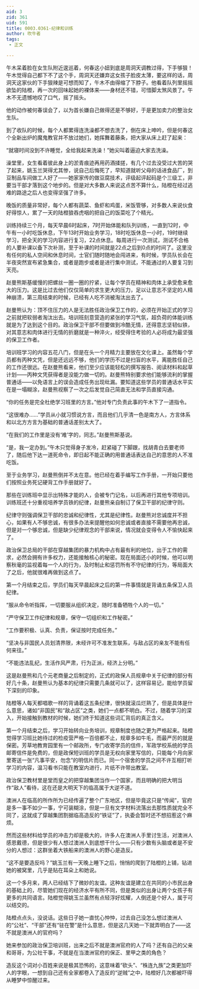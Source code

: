 ```yaml
---
aid: 3
zid: 361
uid: 591
title: 0003.0361-纪律和训练
author: 吹牛者
tags: 
 - 正文

---
```




  午木呆着脸在女生队附近逡巡着，何春这小妞到底是周洞天调教过得，下手够狠！午木觉得自己都下不了这个手，周洞天还嫌弃这女孩子脸皮太薄，要这样的话，周洞天这家伙的下手狠辣是可想而知了，午木不由得缩了下脖子。他看着队列里摇摇欲坠的陆橙，再一次的回味起她的裸体来——身材还不错，可惜脚太煞风景了。午木不无遗憾地叹了口气，摇了摇头。

  他的动作被何春误会了，以为首长嫌自己做得还是不够好，于是更加卖力的整治女生队。

  到了收队的时候，每个人都累得连洗澡都不想去洗了，倒在床上呻吟，但是何春这个全新出炉的魔鬼教官并不放过她们，她挥舞着藤条，把大家从床上赶了起来：

  “就寝时间没到不许睡觉，全给我起来洗澡！”她尖叫着逼迫大家去洗澡。

  澡堂里，女生看着彼此身上的淤青痕迹再用药酒揉搓，有几个过去没受过大苦的哭了起来，姚玉兰哭得尤其惨，说自己后悔死了，早知道就听父母的话进食品厂，到豆制品车间做工人好了——她家家传的做豆腐技术，评级起评起码是个三级工，非要当干部才落到这个地步的。但是对大多数人来说这点苦不算什么，陆橙在经过逃难的路途之后人也变得坚强了许多。

  晚饭的质量非常好，每个人都有蔬菜、鱼虾和鸡蛋，米饭管够，对多数人来说伙食好得惊人，累了一天的陆橙狼吞虎咽的把自己的饭菜吃了个精光。

  训练持续三个月，每天早晨6时起床，7时开始体能和队列训练，一直到12时，中午有一小时吃饭休息，下午13时开始业务学习，18时吃饭休息一小时，19时继续学习，把全天的学习内容进行复习，22点休息。每周进行一次测试，测试不合格的人要补课以备下次补测，至于补课的时间就是22点之后到0点的时间了。这里没有任何的私人空间和休息时间，士官们随时随地会闯进来，有时候，学员队长会在半夜突然宣布紧急集合，或者是跑步或者是进行集中测试，不能通过的人要复习到天亮。

  赵曼熊斯基缓慢的把螺丝一圈一圈的拧紧，让每个学员在精神和肉体上承受愈来愈大的压力。这是比过去他们仅仅简单的求生更大的压力，足以让意志不坚定的人精神崩溃，第三周结束的时候，已经有人吃不消被淘汰出去了。

  赵曼熊认为：顶不住压力的人是无法胜任政治保卫工作的，必须在开始正式的学习之前就把软弱者淘汰出去。培训班刻意营造的紧张的学习气氛，超负荷的体能训练就是为了达到这个目的。政治保卫干部不但要做到冷酷无情，还得意志坚韧似铁，对其意志和肉体进行无情的折磨就是一种淬火，经受得住考验的人必将成为最坚强的保卫工作者。

  培训班学习的内容五花八门，但是在头一个月精力主要放在文化课上。虽然每个学员都有丙种文凭，但是还远远不够，他们的学历不过是扫盲的水平，离能胜任自己的工作还很远。在赵曼熊看来，他们至少应该能轻松的撰写报告、阅读材料和起草计划——丙种文凭获得者是没能力做一切的。赵曼熊特别要求他们能够流利的掌握普通话——以免语言上的误会造成任务出现纰漏。要知道这些学员的普通话水平实在是一塌糊涂，赵曼熊视察了一次之后发觉自己简直无法和学员直接沟通。

  “你的任务是完全杜绝学习班里的方言。”他对专门负责此事的午木下了一道指令。

  “这很难办……”学员从小就习惯说方言，而且他们几乎清一色是南方人，方言体系和以北方方言为基础的普通话差别太大了。

  “在我们的工作里是没有‘难’字的，同志。”赵曼熊斯基说。

  “是，我一定办到。”午木只觉得身子发冷，赶紧碰了下脚跟，找胡青白去要老师了，随后他下达一道死命令，即日起不能正确的用普通话表达自己的意思的人不准吃饭。

  至于业务学习，赵曼熊倒并不太在意。他已经在着手编写工作手册，一开始只要他们按照业务死记硬背工作手册就好了。

  那些在训练班中显示出特殊才能的人，会被专门记名，以后再进行其他专项培训。训练班还十分重视培养学员铁的纪律，赵曼熊亲自制订了保卫干部的纪律守则。

  纪律守则强调保卫干部的忠诚和纪律性，尤其是纪律性。赵曼熊对忠诚度并不担心，如果有人不够忠诚，有很多办法来提醒他如何忠诚或者直接不需要他再忠诚，但是对一个够忠诚，但是缺少纪律观念的干部来说，情况就会变得令人不愉快起来了。

  政治保卫总局的干部在穿越集团的暴力机构中占有最有利的地位，出于工作的需求，必然会拥有许多权力，还能接触核心的秘密。现在局面还小的时候，他可以明察秋毫的监视着每一个人的行为，及时制止和惩罚所有不守纪律的行为，等局面大了之后，他就很难再做到这点了。

  第一个月结束之后，学员们每天早晨起床之后的第一件事情就是背诵五条保卫人员纪律。

  “服从命令听指挥，一切要服从组织决定，随时准备牺牲个人的一切。”

  “严守保卫工作纪律和规章，保守一切组织和工作秘密。”

  “工作要积极、认真、负责，保证按时完成任务。”

  “坚决与非国民人员划清界限，未经许可不准发生联系，与敌占区的亲友不能有任何来往。”

  “不能违法乱纪，生活作风严肃，行为正派，经济上分明。”

  这是赵曼熊和几个元老商量之后制定的，正式的政保人员规章中关于纪律的部分有好几十条，赵曼熊认为基本的纪律只需要几条就可以了，这样容易记，能给学员留下深刻的印象。

  陆橙等人每天都唱歌一样的背诵着这五条纪律，很快就滚瓜烂熟了，但是具体是什么意思，诸如“非国民”和“敌占区”之类，她们一点都不明白。不过，随着学习的深入，开始接触到教材的时候，她们终于知道这些词汇背后的真正含义。

  第一个月结束之后，学习开始转向业务培训，规章制度也随之更为严格起来。陆橙觉得学习班比她待过的检疫营严格一百倍都不止，规章多如牛毛，而最严厉的就是保密。芳草地教育园里有一个邮政所，专门收寄学员的信件，军政学校系统的学员邮寄信件是免费的，但是政保短训班的学员是无权向家里写信的，只能每个月向家里寄送一张“凡事平安，勿念”的明信片而已。同一个宿舍的学员之间不许互相打听学习的内容，温习看书只能在教室内进行，片纸不许带出教室。

  政治保卫教材里是堂而皇之的把穿越集团当作一个国家，而且明确的把大明当作“敌人”看待，这在还是大明天下的临高属于大逆不道。

  澳洲人在临高的所作所为已经传遍了整个广东地区，但是毕竟这只是“传闻”，官府是多一事不如少一事，宁可装糊涂，但是一旦有文字材料流落出去那性质就完全不同了，这就成了穿越集团割据临高造反的“铁证”了，执委会暂时还不想招惹这个麻烦。

  然而这些材料给学员的冲击力却是极大的，许多人在澳洲人手里讨生活，对澳洲人感恩戴德，但是很少有人想过澳洲人到底想干什么——只有少数有头脑或者是不安分的人想过：这群坐着大铁船来的澳洲人的野心是造反。

  “这不是要造反吗？”姚玉兰有一天晚上睡下之后，悄悄的爬到了陆橙的上铺，钻进她的被窝里，几乎是贴在耳朵上和她说。

  这一个多月来，两人已经结下了微妙的友谊。这种友谊是建立在共同的小市民出身的基础上的，尽管她们现在的经济水平有所不同，但是类似的出身让两个女孩子有更多的共同语言。陆橙觉得姚玉兰虽然有点轻浮好炫耀，人倒还是个好人，属于可以结交的。

  陆橙点点头，没说话。这些日子她一直忧心忡忡，过去自己没怎么想过澳洲人的“公社”、“干部”还有“驻在警”是什么意思，但是这几天她一下就弄明白了——这不就是澳洲人的官府吗？

  她来参加的政治保卫培训班，出来之后不就是澳洲官府的人了吗？还有自己的父亲和哥哥，为公社干事，不就是在当澳洲官府的保正、里甲之类的角色？

  造反这个词对小百姓来说是极其恐怖的，这意味着“砍头”、“株连九族”之类更加吓人的字眼，一想到自己还有全家都卷入了造反的“逆贼”之中，陆橙好几次都被吓得从睡梦中惊醒过来。


